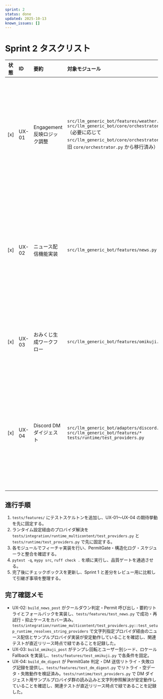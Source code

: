 ```yaml
---
sprint: 2
status: done
updated: 2025-10-13
known_issues: []
---
```


# Sprint 2 タスクリスト

<!-- markdownlint-disable MD013 MD033 MD022 MD032 -->
| 状態 | ID | 要約 | 対象モジュール | 完了条件 | 備考 | 確認テスト |
|:----:|:---|:-----|:---------------|:---------|:-----|:-------------|
| [x] | UX-01 | Engagement 反映ロジック調整 | `src/llm_generic_bot/features/weather.py`<br>`src/llm_generic_bot/core/orchestrator/__init__.py`（必要に応じて `src/llm_generic_bot/core/orchestrator/processor.py`。旧 `core/orchestrator.py` から移行済み） | 利用者のリアクション履歴を参照し、指定クールダウン内での重複通知を抑止しつつ、閾値超過時は通知が再開される。送信処理は `processor.py` に移設済み。構造化ログに Engagement 指標を含める。 | 2025-10-21 実装完了。PermitGate 整合と `pytest -k weather_engagement` 緑を再確認。 | `tests/features/weather_engagement/test_cooldown.py`: クールダウン判定と送信ログの Engagement 指標を検証<br>`tests/features/weather_engagement/test_resume_conditions.py`: 再開閾値と履歴参照の組み合わせを確認<br>`tests/features/weather_engagement/test_scoring.py`: スコア算出と履歴ウィンドウ制御を固定<br>`tests/features/weather_engagement/test_history_filter.py`: 古いリアクションの除外と記録更新を検証 |
| [x] | UX-02 | ニュース配信機能実装 | `src/llm_generic_bot/features/news.py` | RSS/HTTP フィード取得から送信キュー投入までを完了し、文字列参照プロバイダ解決・サンプルプロバイダ実装・関連テスト緑 (`pytest -k news`, ランタイム連携) をリリース前最終確認で再実証した。 | 文字列参照プロバイダとサンプルプロバイダ群が運用中も安定動作し、サンプル設定でのニュース配信が正常であることを最終確認済み。 | `tests/features/test_news.py`: 正常取得・要約失敗リトライ＋フォールバック・クールダウン抑止<br>`tests/integration/runtime_multicontent/test_providers.py::test_setup_runtime_resolves_string_providers` |
| [x] | UX-03 | おみくじ生成ワークフロー | `src/llm_generic_bot/features/omikuji.py` | 日次テンプレートをローテーションし、既出結果を 24 時間以内に再利用しない。結果はユーザー別シードに基づく。 | 2025-10-21 実装完了。Fallback 文言と `pytest -k omikuji` 緑を再確認。 | `tests/features/test_omikuji.py`: シード固定・テンプレ消費・Fallback 文言の回帰 |
| [x] | UX-04 | Discord DM ダイジェスト | `src/llm_generic_bot/adapters/discord.py`<br>`src/llm_generic_bot/features/*`<br>`tests/runtime/test_providers.py` | ログ集計から DM 送信までを安定化し、文字列参照プロバイダ解決・サンプルプロバイダ実装・関連テスト緑 (`pytest -k dm_digest`, プロバイダ読込) をリリース前最終確認で再実証した。 | 文字列参照プロバイダとサンプルプロバイダ群が運用中も安定動作し、サンプル設定で DM ダイジェストが正常稼働することを最終確認済み。 | `tests/features/test_dm_digest.py`: 集計・送信・リトライ・PermitGate 連携<br>`tests/runtime/test_providers.py`: サンプルプロバイダ群の読み込み |
<!-- markdownlint-enable MD013 MD033 MD022 MD032 -->

<!-- markdownlint-disable MD013 MD032 MD022 -->
## 進行手順
1. `tests/features/` にテストスケルトンを追加し、UX-01〜UX-04 の期待挙動を先に固定する。
2. ランタイム設定経由のプロバイダ解決を `tests/integration/runtime_multicontent/test_providers.py` と `tests/runtime/test_providers.py` で先に固定する。
3. 各モジュールでフィーチャ実装を行い、PermitGate・構造化ログ・スケジューラと整合を確認する。
4. `pytest -q`, `mypy src`, `ruff check .` を順に実行し、品質ゲートを通過させる。
5. 完了後にチェックボックスを更新し、Sprint 1 と差分をレビュー用に比較して引継ぎ事項を整理する。

## 完了確認メモ
- UX-02: `build_news_post` がクールダウン判定・Permit 呼び出し・要約リトライとフォールバックを実装し、`tests/features/test_news.py` で成功・再試行・抑止ケースをカバー済み。`tests/integration/runtime_multicontent/test_providers.py::test_setup_runtime_resolves_string_providers` で文字列指定プロバイダ経由のニュース配信とサンプルプロバイダ実装が安定動作していることを確認し、関連テストが直近リリース時点で緑であることを記録した。
- UX-03: `build_omikuji_post` がテンプレ回転とユーザー別シード、ロケール Fallback を実装し、`tests/features/test_omikuji.py` で各条件を固定。
- UX-04: `build_dm_digest` が PermitGate 判定・DM 送信リトライ・失敗ログ記録を提供し、`tests/features/test_dm_digest.py` でリトライ・空データ・失敗動作を検証済み。`tests/runtime/test_providers.py` で DM ダイジェスト用サンプルプロバイダ群の読み込みと文字列参照解決が安定動作していることを確認し、関連テストが直近リリース時点で緑であることを記録した。
<!-- markdownlint-enable MD013 MD032 MD022 -->
